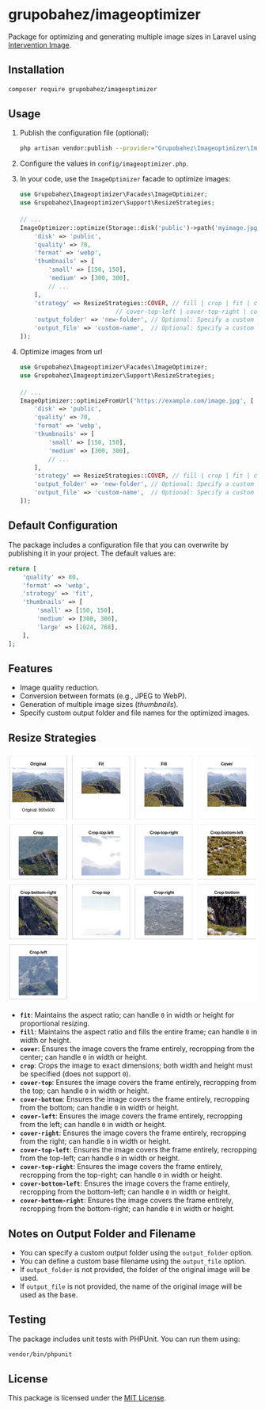 
# grupobahez/imageoptimizer

Package for optimizing and generating multiple image sizes in Laravel using [Intervention Image](http://image.intervention.io/).

## Installation

```bash
composer require grupobahez/imageoptimizer
```

## Usage

1. Publish the configuration file (optional):
   ```bash
   php artisan vendor:publish --provider="Grupobahez\Imageoptimizer\ImageOptimizerServiceProvider"
   ```
2. Configure the values in `config/imageoptimizer.php`.
3. In your code, use the `ImageOptimizer` facade to optimize images:

   ```php
   use Grupobahez\Imageoptimizer\Facades\ImageOptimizer;
   use Grupobahez\Imageoptimizer\Support\ResizeStrategies;

   // ...
   ImageOptimizer::optimize(Storage::disk('public')->path('myimage.jpg'), [
       'disk' => 'public',
       'quality' => 70,
       'format' => 'webp',
       'thumbnails' => [
           'small' => [150, 150],
           'medium' => [300, 300],
           // ...
       ],
       'strategy' => ResizeStrategies::COVER, // fill | crop | fit | cover | cover-top | cover-bottom | cover-left | cover-right 
                              // cover-top-left | cover-top-right | cover-bottom-left | cover-bottom-right
       'output_folder' => 'new-folder', // Optional: Specify a custom output folder
       'output_file' => 'custom-name',  // Optional: Specify a custom base filename
   ]);
   ```
4. Optimize images from url
   
   ```php
   use Grupobahez\Imageoptimizer\Facades\ImageOptimizer;
   use Grupobahez\Imageoptimizer\Support\ResizeStrategies;

   // ...
   ImageOptimizer::optimizeFromUrl('https://example.com/image.jpg', [
       'disk' => 'public',
       'quality' => 70,
       'format' => 'webp',
       'thumbnails' => [
           'small' => [150, 150],
           'medium' => [300, 300],
           // ...
       ],
       'strategy' => ResizeStrategies::COVER, // fill | crop | fit | cover
       'output_folder' => 'new-folder', // Optional: Specify a custom output folder
       'output_file' => 'custom-name',  // Optional: Specify a custom base filename
   ]);
   ```

## Default Configuration

The package includes a configuration file that you can overwrite by publishing it in your project. The default values are:

```php
return [
    'quality' => 80,
    'format' => 'webp',
    'strategy' => 'fit',
    'thumbnails' => [
        'small' => [150, 150],
        'medium' => [300, 300],
        'large' => [1024, 768],
    ],
];
```

## Features

- Image quality reduction.
- Conversion between formats (e.g., JPEG to WebP).
- Generation of multiple image sizes (*thumbnails*).
- Specify custom output folder and file names for the optimized images.

## Resize Strategies
![Estrategias de optimización](/assets/examples.png)
   - **`fit`**: Maintains the aspect ratio; can handle `0` in width or height for proportional resizing.
   - **`fill`**: Maintains the aspect ratio and fills the entire frame; can handle `0` in width or height.
   - **`cover`**: Ensures the image covers the frame entirely, recropping from the center; can handle `0` in width or height.
   - **`crop`**: Crops the image to exact dimensions; both width and height must be specified (does not support `0`).
   - **`cover-top`**: Ensures the image covers the frame entirely, recropping from the top; can handle `0` in width or height.
   - **`cover-bottom`**: Ensures the image covers the frame entirely, recropping from the bottom; can handle `0` in width or height.
   - **`cover-left`**: Ensures the image covers the frame entirely, recropping from the left; can handle `0` in width or height.
   - **`cover-right`**: Ensures the image covers the frame entirely, recropping from the right; can handle `0` in width or height.
   - **`cover-top-left`**: Ensures the image covers the frame entirely, recropping from the top-left; can handle `0` in width or height.
   - **`cover-top-right`**: Ensures the image covers the frame entirely, recropping from the top-right; can handle `0` in width or height.
   - **`cover-bottom-left`**: Ensures the image covers the frame entirely, recropping from the bottom-left; can handle `0` in width or height.
   - **`cover-bottom-right`**: Ensures the image covers the frame entirely, recropping from the bottom-right; can handle `0` in width or height.

## Notes on Output Folder and Filename
- You can specify a custom output folder using the `output_folder` option.
- You can define a custom base filename using the `output_file` option.
- If `output_folder` is not provided, the folder of the original image will be used.
- If `output_file` is not provided, the name of the original image will be used as the base.

## Testing

The package includes unit tests with PHPUnit. You can run them using:

```bash
vendor/bin/phpunit
```

## License

This package is licensed under the [MIT License](LICENSE).
